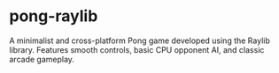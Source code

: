# pong-raylib
A minimalist and cross-platform Pong game developed using the Raylib library. Features smooth controls, basic CPU opponent AI, and classic arcade gameplay.
